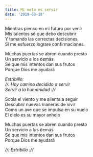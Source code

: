 ```yaml
---
title: Mi meta es servir
date: '2019-08-18'
---
```

Mientras pienso en mi futuro por venir  
Mis talentos sé que debo descubrir  
Y tomando las correctas decisiones,  
Si me esfuerzo lograre confirmaciones.  

Muchas puertas se abren cuando presto  
Un servicio a los demás  
Sé que mis intentos dan sus frutos  
Porque Dios me ayudará  

*Estribillo:*  
*//: Hoy camino decidido a servir*  
*Servir a la humanidad ://*  

Sopla el viento y me alienta a seguir  
Descubrir nuevas maneras de vivir  
Como un ave que se impulsa en su vuelo  
El cielo es su mayor anhelo  

Muchas puertas se abren cuando presto  
Un servicio a los demás  
Sé que mis intentos dan sus frutos  
Porque Dios me ayudará  

*//: Estribillo ://*
